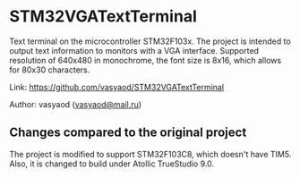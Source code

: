 STM32VGATextTerminal
====================

Text terminal on the microcontroller STM32F103x. The project is intended
to output text information to monitors with a VGA interface. Supported
resolution of 640x480 in monochrome, the font size is 8x16, which allows
for 80x30 characters.

Link: https://github.com/vasyaod/STM32VGATextTerminal

Author: vasyaod (vasyaod@mail.ru)

## Changes compared to the original project

The project is modified to support STM32F103C8, which doesn't have TIM5. Also,
it is changed to build under Atollic TrueStudio 9.0.
